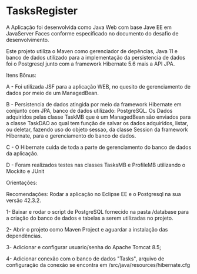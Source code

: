 # TasksRegister 

A Aplicação foi desenvolvida como Java Web com base Jave EE em JavaServer Faces conforme especificado no documento do desafio de desenvolvimento.

Este projeto utiliza o Maven como gerenciador de depências, Java 11 e banco de dados utilizado para a implementação da persistencia de dados foi o Postgresql junto com a framework Hibernate 5.6 mais a API JPA. 

Itens Bônus:

A - Foi utilizada JSF para a aplicação WEB, no quesito de gerenciamento de dados por meio de um ManagedBean. 

B - Persistencia de dados atingida por meio da framework Hibernate em conjunto com JPA, banco de dados utilizado: PostgreSQL. Os Dados adquiridos pelas classe TaskMB que é um ManagedBean são enviados para a classe TaskDAO ao qual tem função de salvar os dados adquiridos, listar, ou deletar, fazendo uso do objeto sessao, da classe Session da framework Hibernate, para o gerenciamento do banco de dados.

C - O Hibernate cuida de toda a parte de gerenciamento do banco de dados da aplicação.

D - Foram realizados testes nas classes TasksMB e ProfileMB utilizando o Mockito e JUnit
 

Orientações:

Recomendações: Rodar a aplicação no Eclipse EE e o Postgresql na sua versão 42.3.2.

1- Baixar e rodar o script de PostgreSQL fornecido na pasta /database para a criação do banco de dados e tabelas a serem utilizadas no projeto.

2- Abrir o projeto como Maven Project e aguardar a instalação das dependências.

3- Adicionar e configurar usuario/senha do Apache Tomcat 8.5;

4- Adicionar conexão com o banco de dados "Tasks", arquivo de configuração da conexão se encontra em /src/java/resources/hibernate.cfg
